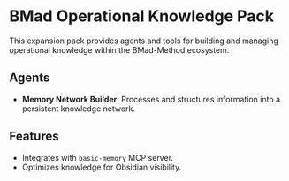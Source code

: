 # BMad Operational Knowledge Pack

This expansion pack provides agents and tools for building and managing operational knowledge within the BMad-Method ecosystem.

## Agents

- **Memory Network Builder**: Processes and structures information into a persistent knowledge network.

## Features

- Integrates with `basic-memory` MCP server.
- Optimizes knowledge for Obsidian visibility.
